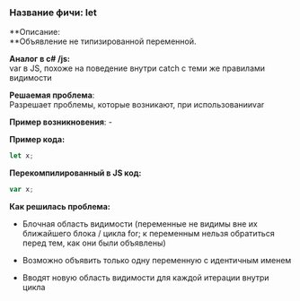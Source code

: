 ### **Название фичи: let**

**Описание:      
**Объявление не типизированной переменной.

**Аналог в c\# /js:**  
var в JS, похоже на поведение внутри catch с теми же правилами видимости

**Решаемая проблема**:  
Разрешает проблемы, которые возникают, при использованииvar

**Пример возникновения**: -

**Пример кода:**

```js
let x;
```

**Перекомпилированный в JS код:**

```js
var x;
```

**Как решилась проблема:**

* Блочная область видимости \(переменные не видимы вне их ближайшего блока / цикла for; к переменным нельзя обратиться перед тем, как они были объявлены\)

* Возможно объявить только одну переменную с идентичным именем

* Вводят новую область видимости для каждой итерации внутри цикла




